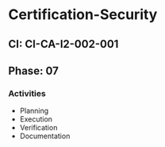 # Certification-Security

## CI: CI-CA-I2-002-001
## Phase: 07

### Activities
- Planning
- Execution
- Verification
- Documentation
